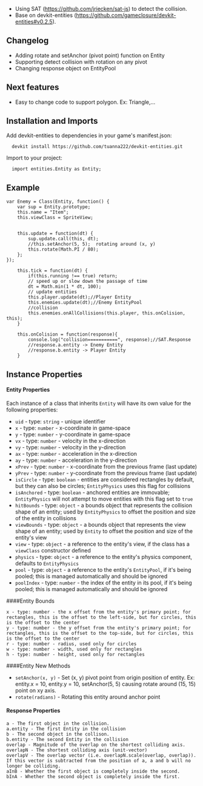  * Using SAT (https://github.com/jriecken/sat-js) to detect the collision.
 * Base on devkit-entities (https://github.com/gameclosure/devkit-entities#v0.2.5).
 
## Changelog

- Adding rotate and setAnchor (pivot point) function on Entity
- Supporting detect collision with rotation on any pivot
- Changing response object on EntityPool

## Next features
- Easy to change code to support polygon. Ex: Triangle,...

## Installation and Imports

Add devkit-entities to dependencies in your game's manifest.json:
```
  devkit install https://github.com/tuanna222/devkit-entities.git
```
Import to your project:
```
  import entities.Entity as Entity;
```

## Example
```
var Enemy = Class(Entity, function() {
	var sup = Entity.prototype;
	this.name = "Item";
	this.viewClass = SpriteView;
	
	
	this.update = function(dt) {
		sup.update.call(this, dt);
		//this.setAnchor(5, 5);  rotating around (x, y) 
		this.rotate(Math.PI / 80);
	};
});
```

```
	this.tick = function(dt) {
		if(this.running !== true) return;
		// speed up or slow down the passage of time
		dt = Math.min(1 * dt, 100);
		// update entities
		this.player.update(dt);//Player Entity
		this.enemies.update(dt);//Enemy EntityPool
		//collision
		this.enemies.onAllCollisions(this.player, this.onColision, this);
	}

	this.onColision = function(response){
		console.log("collision===========", response);//SAT.Response
		//response.a.entity -> Enemy Entity
		//response.b.entity -> Player Entity
	}
```

## Instance Properties
#### Entity Properties

Each instance of a class that inherits `Entity` will have its own value for the following properties:

 * `uid` - type: `string` - unique identifier
 * `x` - type: `number` - x-coordinate in game-space
 * `y` - type: `number` - y-coordinate in game-space
 * `vx` - type: `number` - velocity in the x-direction
 * `vy` - type: `number` - velocity in the y-direction
 * `ax` - type: `number` - acceleration in the x-direction
 * `ay` - type: `number` - acceleration in the y-direction
 * `xPrev` - type: `number` - x-coordinate from the previous frame (last update)
 * `yPrev` - type: `number` - y-coordinate from the previous frame (last update)
 * `isCircle` - type: `boolean` - entities are considered rectangles by default, but they can also be circles; `EntityPhysics` uses this flag for collisions
 * `isAnchored` - type: `boolean` - anchored entities are immovable; `EntityPhysics` will not attempt to move entities with this flag set to `true`
 * `hitBounds` - type: `object` - a bounds object that represents the collision shape of an entity; used by `EntityPhysics` to offset the position and size of the entity in collisions
 * `viewBounds` - type: `object` - a bounds object that represents the view shape of an entity; used by `Entity` to offset the position and size of the entity's view
 * `view` - type: `object` - a reference to the entity's view, if the class has a `viewClass` constructor defined
 * `physics` - type: `object` - a reference to the entity's physics component, defaults to `EntityPhysics`
 * `pool` - type: `object` - a reference to the entity's `EntityPool`, if it's being pooled; this is managed automatically and should be ignored
 * `poolIndex` - type: `number` - the index of the entity in its pool, if it's being pooled; this is managed automatically and should be ignored

####Entity Bounds

    x - type: number - the x offset from the entity's primary point; for rectangles, this is the offset to the left-side, but for circles, this is the offset to the center
    y - type: number - the y offset from the entity's primary point; for rectangles, this is the offset to the top-side, but for circles, this is the offset to the center
    r - type: number - radius, used only for circles
    w - type: number - width, used only for rectangles
    h - type: number - height, used only for rectangles

####Entity New Methods
 * `setAnchor(x, y)` - Set (x, y) pivot point from origin position of entity. Ex: entity.x = 10, entity.y = 10, setAnchor(5, 5) causing rotate around (15, 15) point on xy axis.
 * `rotate(radians)` - Rotating this entity around anchor point 

#### Response Properties

    a - The first object in the collision.
	a.entity - The first Entity in the collision
    b - The second object in the collison.
	b.entity - The second Entity in the collision
    overlap - Magnitude of the overlap on the shortest colliding axis.
    overlapN - The shortest colliding axis (unit-vector)
    overlapV - The overlap vector (i.e. overlapN.scale(overlap, overlap)). If this vector is subtracted from the position of a, a and b will no longer be colliding.
    aInB - Whether the first object is completely inside the second.
    bInA - Whether the second object is completely inside the first.

